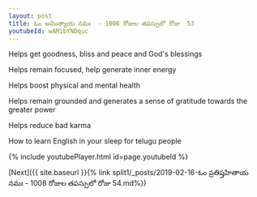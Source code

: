 ```yaml
---
layout: post
title: ఓం అచింత్యాయ నమః  - 1008 రోజుల తపస్సులో రోజు  53
youtubeId: wAMibYNDquc
---
```

 
 
Helps get goodness, bliss and peace and God's blessings
 
Helps remain focused, help generate inner energy 
 
Helps boost physical and mental health 
 
Helps remain grounded and generates a sense of gratitude towards the greater power 
 
Helps reduce bad karma
 
How to learn English in your sleep for telugu people
 
 
 
 


{% include youtubePlayer.html id=page.youtubeId %}
 
[Next]({{ site.baseurl }}{% link split1/_posts/2019-02-16-ఓం ప్రతిష్తహితాయ నమః  - 1008 రోజుల తపస్సులో రోజు  54.md%})
 
